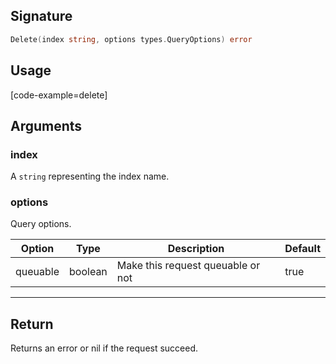 ## Signature

```go
Delete(index string, options types.QueryOptions) error
```

## Usage

[code-example=delete]

## Arguments

### index

A `string` representing the index name.

### options

Query options.

| Option   | Type    | Description                       | Default |
| -------- | ------- | --------------------------------- | ------- |
| queuable | boolean | Make this request queuable or not | true    |

---

## Return

Returns an error or nil if the request succeed.
